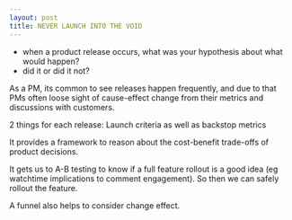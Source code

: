 ```yaml
---
layout: post
title: NEVER LAUNCH INTO THE VOID
---
```


- when a product release occurs, what was your hypothesis about what would happen?
- did it or did it not?

As a PM, its common to see releases happen frequently, and due to that PMs often loose sight of cause-effect change from their metrics and discussions with customers.

2 things for each release: Launch criteria as well as backstop metrics

It provides a framework to reason about the cost-benefit trade-offs of product decisions.

It gets us to A-B testing to know if a full feature rollout is a good idea (eg watchtime implications to comment engagement).  So then we can safely rollout the feature.





A funnel also helps to consider change effect.
